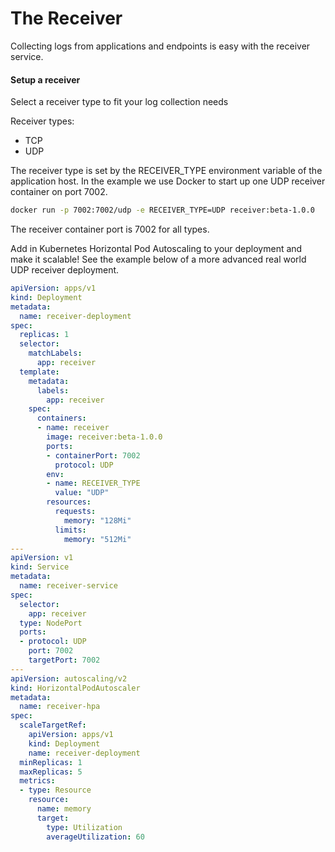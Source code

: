 # The Receiver

Collecting logs from applications and endpoints is easy with the receiver service.

#### Setup a receiver

Select a receiver type to fit your log collection needs

Receiver types:
- TCP
- UDP

The receiver type is set by the RECEIVER_TYPE environment variable of the application host. In the
example we use Docker to start up one UDP receiver container on port 7002.

```bash
docker run -p 7002:7002/udp -e RECEIVER_TYPE=UDP receiver:beta-1.0.0
```
The receiver container port is 7002 for all types.

Add in Kubernetes Horizontal Pod Autoscaling to your deployment and make it scalable! See the example below of
a more advanced real world UDP receiver deployment.

```yaml
apiVersion: apps/v1
kind: Deployment
metadata:
  name: receiver-deployment
spec:
  replicas: 1
  selector:
    matchLabels:
      app: receiver
  template:
    metadata:
      labels:
        app: receiver
    spec:
      containers:
      - name: receiver
        image: receiver:beta-1.0.0
        ports:
        - containerPort: 7002
          protocol: UDP
        env:
        - name: RECEIVER_TYPE
          value: "UDP"
        resources:
          requests:
            memory: "128Mi"
          limits:
            memory: "512Mi"
---
apiVersion: v1
kind: Service
metadata:
  name: receiver-service
spec:
  selector:
    app: receiver
  type: NodePort
  ports:
  - protocol: UDP
    port: 7002
    targetPort: 7002
---
apiVersion: autoscaling/v2
kind: HorizontalPodAutoscaler
metadata:
  name: receiver-hpa
spec:
  scaleTargetRef:
    apiVersion: apps/v1
    kind: Deployment
    name: receiver-deployment
  minReplicas: 1
  maxReplicas: 5
  metrics:
  - type: Resource
    resource:
      name: memory
      target:
        type: Utilization
        averageUtilization: 60
```
